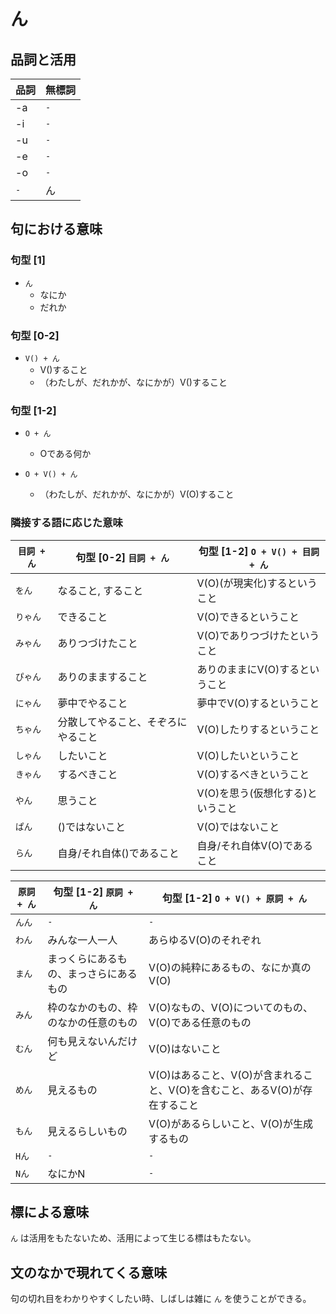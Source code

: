 # ん

## 品詞と活用

品詞|無標詞
-|-
-a|`-`
-i|`-`
-u|`-`
-e|`-`
-o|`-`
`-`|ん

## 句における意味

### 句型 [1]
- `ん`
  - なにか
  - だれか


### 句型 [0-2]
- `V() + ん`
  - V()すること
  - （わたしが、だれかが、なにかが）V()すること


### 句型 [1-2]

- `O + ん`

  - Oである何か


- `O + V() + ん`

  - （わたしが、だれかが、なにかが）V(O)すること


### 隣接する語に応じた意味

`目詞 + ん`|句型 [0-2] `目詞 + ん`|句型 [1-2] `O + V() + 目詞 + ん`
--|---|---
`をん`|なること, すること|V(O)(が現実化)するということ
`りゃん`|できること|V(O)できるということ
`みゃん`|ありつづけたこと|V(O)でありつづけたということ
`ぴゃん`|ありのまますること|ありのままにV(O)するということ
`にゃん`|夢中でやること|夢中でV(O)するということ
`ちゃん`|分散してやること、そぞろにやること|V(O)したりするということ
`しゃん`|したいこと|V(O)したいということ
`きゃん`|するべきこと|V(O)するべきということ
`やん`|思うこと|V(O)を思う(仮想化する)ということ
`ぱん`|()ではないこと|V(O)ではないこと
`らん`|自身/それ自体()であること|自身/それ自体V(O)であること


`原詞 + ん`|句型 [1-2] `原詞 + ん`|句型 [1-2] `O + V() + 原詞 + ん`
--|---|--
`んん`|`-`|`-`
`わん`|みんな一人一人|あらゆるV(O)のそれぞれ
`まん`|まっくらにあるもの、まっさらにあるもの|V(O)の純粋にあるもの、なにか真のV(O)
`みん`|枠のなかのもの、枠のなかの任意のもの|V(O)なもの、V(O)についてのもの、V(O)である任意のもの
`むん`|何も見えないんだけど|V(O)はないこと
`めん`|見えるもの|V(O)はあること、V(O)が含まれること、V(O)を含むこと、あるV(O)が存在すること
`もん`|見えるらしいもの|V(O)があるらしいこと、V(O)が生成するもの
`Hん`|`-`|`-`
`Nん`|なにかN|`-`

## 標による意味

`ん` は活用をもたないため、活用によって生じる標はもたない。

## 文のなかで現れてくる意味

句の切れ目をわかりやすくしたい時、しばしは雑に `ん` を使うことができる。
